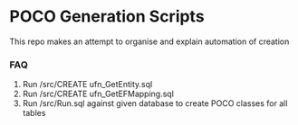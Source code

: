 POCO Generation Scripts
==========================

This repo makes an attempt to organise and explain automation of creation

### FAQ
1. Run /src/CREATE ufn_GetEntity.sql
2. Run /src/CREATE ufn_GetEFMapping.sql
3. Run /src/Run.sql against given database to create POCO classes for all tables